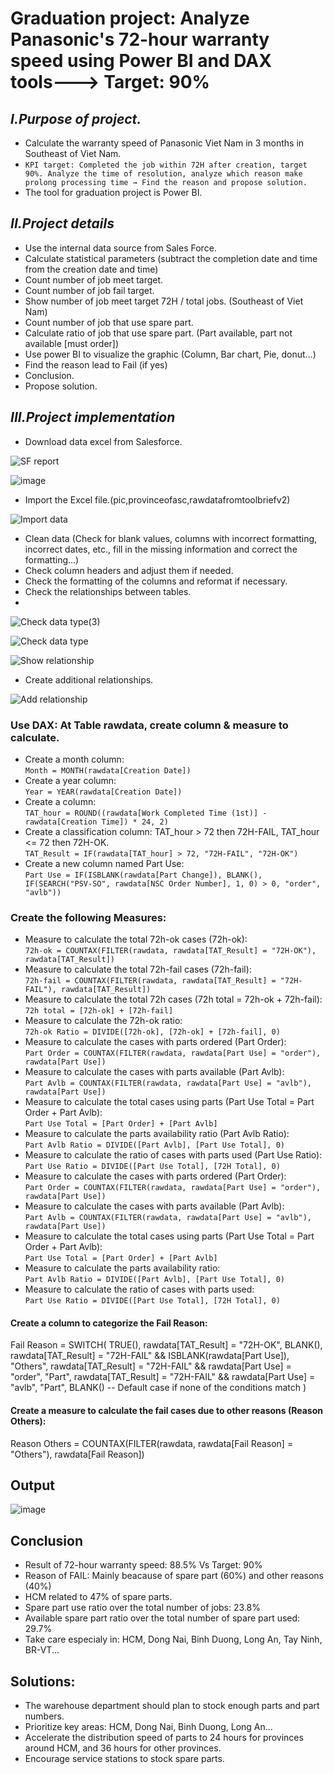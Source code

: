 # Graduation project: Analyze Panasonic's 72-hour warranty speed using Power BI and DAX tools---> Target: 90%
## *I.Purpose of project.*
- Calculate the warranty speed of Panasonic Viet Nam in 3 months in Southeast of Viet Nam.
- `KPI target: Completed the job within 72H after creation, target 90%. Analyze the time of resolution, analyze which reason make prolong processing time → Find the reason and propose solution.`
- The tool for graduation project is Power BI.
## *II.Project details*

- Use the internal data source from Sales Force.
- Calculate statistical parameters (subtract the completion date and time from the creation date and time)
- Count number of job meet target.
- Count number of job fail target.
- Show number of job meet target 72H / total jobs. (Southeast of Viet Nam)
- Count number of job that use spare part.
- Calculate ratio of job that use spare part. (Part available, part not available [must order])
- Use power BI to visualize the graphic (Column, Bar chart, Pie, donut…)
- Find the reason lead to Fail (if yes)
- Conclusion.
- Propose solution.
  
## *III.Project implementation*

- Download data excel from Salesforce.

![SF report](https://github.com/user-attachments/assets/81971f58-4d62-47d4-ba13-504ac92df2b1)

![image](https://github.com/user-attachments/assets/8e12ee6d-ee94-46a0-b790-9b026a16930e)

- Import the Excel file.(pic,provinceofasc,rawdatafromtoolbriefv2)

![Import data](https://github.com/user-attachments/assets/c42fb116-8e02-4d5a-bb34-aad74d4a5a21)

- Clean data (Check for blank values, columns with incorrect formatting, incorrect dates, etc., fill in the missing information and correct the formatting...)
- Check column headers and adjust them if needed.
- Check the formatting of the columns and reformat if necessary. 
- Check the relationships between tables.
- 
![Check data type(3)](https://github.com/user-attachments/assets/7de0126a-eac1-473e-866c-f6d94a683b91)

![Check data type](https://github.com/user-attachments/assets/70d7ac0b-ab50-409e-b3f9-f8f62a26ad85)

![Show relationship](https://github.com/user-attachments/assets/18446141-45fa-4fbe-a5f7-adb9e6899ec5)

- Create additional relationships. 

![Add relationship](https://github.com/user-attachments/assets/b0d6c05a-1027-424a-b1ed-1c7532d0fc9d)

### Use DAX: At Table rawdata, create column & measure to calculate.
- Create a month column:\
```Month = MONTH(rawdata[Creation Date])```
- Create a year column:\
```Year = YEAR(rawdata[Creation Date])```
- Create a column:\
```TAT_hour = ROUND((rawdata[Work Completed Time (1st)] - rawdata[Creation Time]) * 24, 2)```
- Create a classification column: TAT_hour > 72 then 72H-FAIL, TAT_hour <= 72 then 72H-OK.\
```TAT_Result = IF(rawdata[TAT_hour] > 72, "72H-FAIL", "72H-OK")```
- Create a new column named Part Use:\
```Part Use = IF(ISBLANK(rawdata[Part Change]), BLANK(), IF(SEARCH("PSV-SO", rawdata[NSC Order Number], 1, 0) > 0, "order", "avlb"))```

### Create the following Measures:
- Measure to calculate the total 72h-ok cases (72h-ok):\
```72h-ok = COUNTAX(FILTER(rawdata, rawdata[TAT_Result] = "72H-OK"), rawdata[TAT_Result])```
- Measure to calculate the total 72h-fail cases (72h-fail):\
```72h-fail = COUNTAX(FILTER(rawdata, rawdata[TAT_Result] = "72H-FAIL"), rawdata[TAT_Result])```
- Measure to calculate the total 72h cases (72h total = 72h-ok + 72h-fail):\
```72h total = [72h-ok] + [72h-fail]```
- Measure to calculate the 72h-ok ratio:\
```72h-ok Ratio = DIVIDE([72h-ok], [72h-ok] + [72h-fail], 0)```
- Measure to calculate the cases with parts ordered (Part Order):\
```Part Order = COUNTAX(FILTER(rawdata, rawdata[Part Use] = "order"), rawdata[Part Use])```
- Measure to calculate the cases with parts available (Part Avlb):\
```Part Avlb = COUNTAX(FILTER(rawdata, rawdata[Part Use] = "avlb"), rawdata[Part Use])```
- Measure to calculate the total cases using parts (Part Use Total = Part Order + Part Avlb):\
```Part Use Total = [Part Order] + [Part Avlb]```
- Measure to calculate the parts availability ratio (Part Avlb Ratio):\
```Part Avlb Ratio = DIVIDE([Part Avlb], [Part Use Total], 0)```
- Measure to calculate the ratio of cases with parts used (Part Use Ratio):\
```Part Use Ratio = DIVIDE([Part Use Total], [72H Total], 0)```
- Measure to calculate the cases with parts ordered (Part Order):\
```Part Order = COUNTAX(FILTER(rawdata, rawdata[Part Use] = "order"), rawdata[Part Use])```
- Measure to calculate the cases with parts available (Part Avlb):\
```Part Avlb = COUNTAX(FILTER(rawdata, rawdata[Part Use] = "avlb"), rawdata[Part Use])```
- Measure to calculate the total cases using parts (Part Use Total = Part Order + Part Avlb):\
```Part Use Total = [Part Order] + [Part Avlb]```
- Measure to calculate the parts availability ratio:\
```Part Avlb Ratio = DIVIDE([Part Avlb], [Part Use Total], 0)```
- Measure to calculate the ratio of cases with parts used:\
```Part Use Ratio = DIVIDE([Part Use Total], [72H Total], 0)```

#### Create a column to categorize the Fail Reason:
Fail Reason = 
SWITCH(
    TRUE(),
    rawdata[TAT_Result] = "72H-OK", BLANK(),
    rawdata[TAT_Result] = "72H-FAIL" && ISBLANK(rawdata[Part Use]), "Others",
    rawdata[TAT_Result] = "72H-FAIL" && rawdata[Part Use] = "order", "Part",
    rawdata[TAT_Result] = "72H-FAIL" && rawdata[Part Use] = "avlb", "Part",
    BLANK()  -- Default case if none of the conditions match
)
#### Create a measure to calculate the fail cases due to other reasons (Reason Others):
Reason Others = COUNTAX(FILTER(rawdata, rawdata[Fail Reason] = "Others"), rawdata[Fail Reason])

## Output 

![image](https://github.com/user-attachments/assets/b281fe13-ce95-479a-bc1c-0babf045b0e1)

## Conclusion
- Result of 72-hour warranty speed: 88.5% Vs Target: 90%
- Reason of FAIL: Mainly beacause of spare part (60%) and other reasons (40%)
- HCM related to 47% of spare parts.
- Spare part use ratio over the total number of jobs: 23.8%
- Available spare part ratio over the total number of spare part used: 29.7%
- Take care especialy in: HCM, Dong Nai, Binh Duong, Long An, Tay Ninh, BR-VT...

## Solutions:
- The warehouse department should plan to stock enough parts and part numbers.
- Prioritize key areas: HCM, Dong Nai, Binh Duong, Long An...
- Accelerate the distribution speed of parts to 24 hours for provinces around HCM, and 36 hours for other provinces.
- Encourage service stations to stock spare parts.
